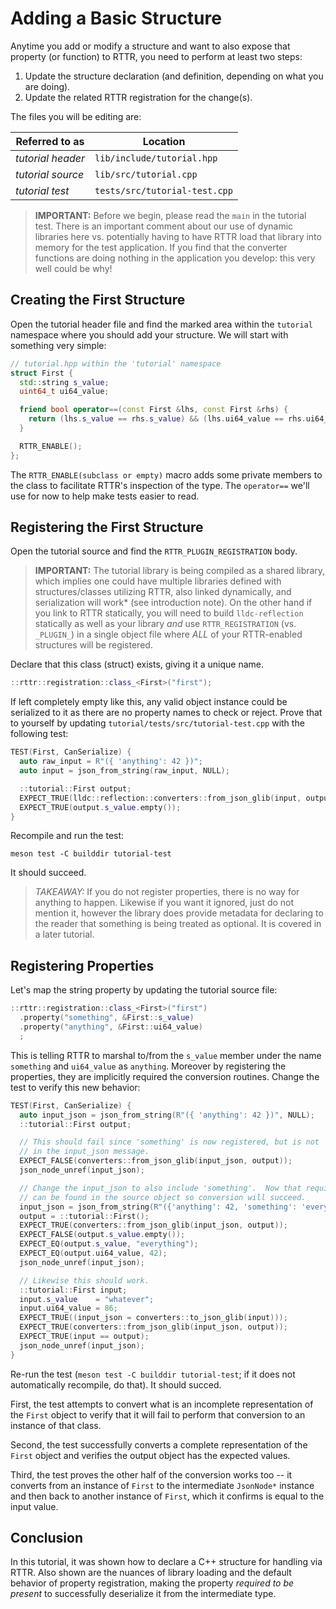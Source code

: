 # Adding a Basic Structure

Anytime you add or modify a structure and want to also expose that property (or function) to RTTR, you need to perform at least two steps:

1. Update the structure declaration (and definition, depending on what you are doing).
2. Update the related RTTR registration for the change(s).

The files you will be editing are:

| Referred to as | Location |
| -------------- | -------- |
| _tutorial header_ | `lib/include/tutorial.hpp` |
| _tutorial source_ | `lib/src/tutorial.cpp` |
| _tutorial test_ | `tests/src/tutorial-test.cpp` |

> **IMPORTANT:** Before we begin, please read the `main` in the tutorial test.  There is an important comment about our use of dynamic libraries here vs. potentially having to have RTTR load that library into memory for the test application.  If you find that the converter functions are doing nothing in the application you develop: this very well could be why!

## Creating the First Structure

Open the tutorial header file and find the marked area within the `tutorial` namespace where you should add your structure.  We will start with something very simple:

```cpp
// tutorial.hpp within the 'tutorial' namespace
struct First {
  std::string s_value;
  uint64_t ui64_value;

  friend bool operator==(const First &lhs, const First &rhs) {
    return (lhs.s_value == rhs.s_value) && (lhs.ui64_value == rhs.ui64_value);
  }

  RTTR_ENABLE();
};
```

The `RTTR_ENABLE(subclass or empty)` macro adds some private members to the class to facilitate RTTR's inspection of the type.  The `operator==` we'll use for now to help make tests easier to read.

## Registering the First Structure

Open the tutorial source and find the `RTTR_PLUGIN_REGISTRATION` body.

> **IMPORTANT:** The tutorial library is being compiled as a shared library, which implies one could have multiple libraries defined with structures/classes utilizing RTTR, also linked dynamically, and serialization will work* (see introduction note).  On the other hand if you link to RTTR statically, you will need to build `lldc-reflection` statically as well as your library _and_ use `RTTR_REGISTRATION` (vs. `_PLUGIN_`) in a single object file where _ALL_ of your RTTR-enabled structures will be registered.

Declare that this class (struct) exists, giving it a unique name.

```cpp
::rttr::registration::class_<First>("first");
```

If left completely empty like this, any valid object instance could be serialized to it as there are no property names to check or reject.  Prove that to yourself by updating `tutorial/tests/src/tutorial-test.cpp` with the following test:

```cpp
TEST(First, CanSerialize) {
  auto raw_input = R"({ 'anything': 42 })";
  auto input = json_from_string(raw_input, NULL);

  ::tutorial::First output;
  EXPECT_TRUE(lldc::reflection::converters::from_json_glib(input, output));
  EXPECT_TRUE(output.s_value.empty());
}
```

Recompile and run the test:

```
meson test -C builddir tutorial-test
```

It should succeed.

> _TAKEAWAY:_ If you do not register properties, there is no way for anything to happen. Likewise if you want it ignored, just do not mention it, however the library does provide metadata for declaring to the reader that something is being treated as optional.  It is covered in a later tutorial.

## Registering Properties

Let's map the string property by updating the tutorial source file:

```cpp
::rttr::registration::class_<First>("first")
  .property("something", &First::s_value)
  .property("anything", &First::ui64_value)
  ;
```

This is telling RTTR to marshal to/from the `s_value` member under the name `something` and `ui64_value` as `anything`.  Moreover by registering the properties, they are implicitly required the conversion routines.  Change the test to verify this new behavior:

```cpp
TEST(First, CanSerialize) {
  auto input_json = json_from_string(R"({ 'anything': 42 })", NULL);
  ::tutorial::First output;

  // This should fail since 'something' is now registered, but is not
  // in the input_json message.
  EXPECT_FALSE(converters::from_json_glib(input_json, output));
  json_node_unref(input_json);

  // Change the input_json to also include 'something'.  Now that required property
  // can be found in the source object so conversion will succeed.
  input_json = json_from_string(R"({'anything': 42, 'something': 'everything'})", NULL);
  output = ::tutorial::First();
  EXPECT_TRUE(converters::from_json_glib(input_json, output));
  EXPECT_FALSE(output.s_value.empty());
  EXPECT_EQ(output.s_value, "everything");
  EXPECT_EQ(output.ui64_value, 42);
  json_node_unref(input_json);

  // Likewise this should work.
  ::tutorial::First input;
  input.s_value    = "whatever";
  input.ui64_value = 86;
  EXPECT_TRUE((input_json = converters::to_json_glib(input)));
  EXPECT_TRUE(converters::from_json_glib(input_json, output));
  EXPECT_TRUE(input == output);
  json_node_unref(input_json);
}
```

Re-run the test (`meson test -C builddir tutorial-test`; if it does not automatically recompile, do that).  It should succed.

First, the test attempts to convert what is an incomplete representation of the `First` object to verify that it will fail to perform that conversion to an instance of that class.

Second, the test successfully converts a complete representation of the `First` object and verifies the output object has the expected values.

Third, the test proves the other half of the conversion works too -- it converts from an instance of `First` to the intermediate `JsonNode*` instance and then back to another instance of `First`, which it confirms is equal to the input value.

## Conclusion

In this tutorial, it was shown how to declare a C++ structure for handling via RTTR.  Also shown are the nuances of library loading and the default behavior of property registration, making the property _required to be present_ to successfully deserialize it from the intermediate type.

